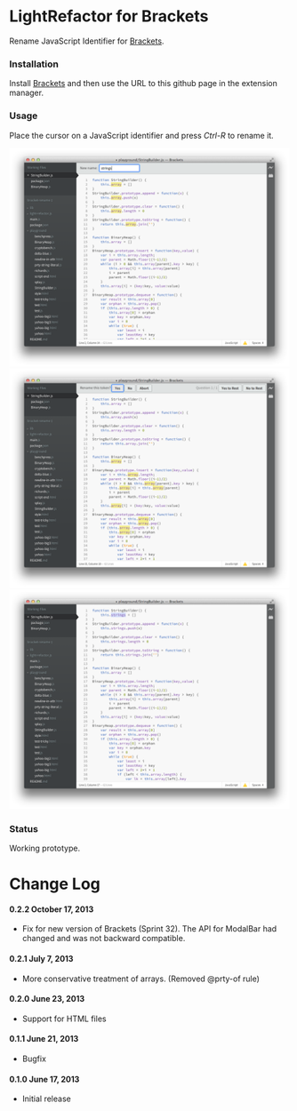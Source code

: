 # LightRefactor for Brackets

Rename JavaScript Identifier for [Brackets](http://brackets.io/).

### Installation
Install [Brackets](http://brackets.io/) and then use the URL to this github page in the extension manager.

### Usage
Place the cursor on a JavaScript identifier and press *Ctrl-R* to rename it.

![](docs/SelectName.png)
![](docs/YesOrNo.png)
![](docs/Done.png)

### Status
Working prototype.

# Change Log

#### 0.2.2 October 17, 2013
- Fix for new version of Brackets (Sprint 32). The API for ModalBar had changed and was not backward compatible.

#### 0.2.1 July 7, 2013
- More conservative treatment of arrays. (Removed @prty-of rule)

#### 0.2.0 June 23, 2013
- Support for HTML files

#### 0.1.1 June 21, 2013
- Bugfix

#### 0.1.0 June 17, 2013
- Initial release
